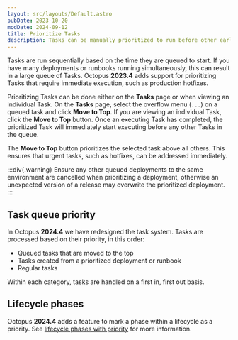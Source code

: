 ```yaml
---
layout: src/layouts/Default.astro
pubDate: 2023-10-20
modDate: 2024-09-12
title: Prioritize Tasks
description: Tasks can be manually prioritized to run before other earlier queued tasks.
---
```


Tasks are run sequentially based on the time they are queued to start. If you have many deployments or runbooks running simultaneously, this can result in a large queue of Tasks. Octopus **2023.4** adds support for prioritizing Tasks that require immediate execution, such as production hotfixes.

Prioritizing Tasks can be done either on the **Tasks** page or when viewing an individual Task. On the **Tasks** page, select the overflow menu (`...`) on a queued task and click **Move to Top**. If you are viewing an individual Task, click the **Move to Top** button. Once an executing Task has completed, the prioritized Task will immediately start executing before any other Tasks in the queue.

The **Move to Top** button prioritizes the selected task above all others. This ensures that urgent tasks, such as hotfixes, can be addressed immediately.

:::div{.warning}
Ensure any other queued deployments to the same environment are cancelled when prioritizing a deployment, otherwise an unexpected version of a release may overwrite the prioritized deployment.
:::

## Task queue priority
In Octopus **2024.4** we have redesigned the task system. Tasks are processed based on their priority, in this order:
* Queued tasks that are moved to the top
* Tasks created from a prioritized deployment or runbook
* Regular tasks

Within each category, tasks are handled on a first in, first out basis.

## Lifecycle phases

Octopus **2024.4** adds a feature to mark a phase within a lifecycle as a priority. See [lifecycle phases with priority](/docs/releases/lifecycles#phases-with-priority) for more information.
